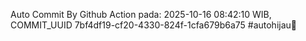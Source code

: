 Auto Commit By Github Action pada: 2025-10-16 08:42:10 WIB, COMMIT_UUID 7bf4df19-cf20-4330-824f-1cfa679b6a75 #autohijau🗿
